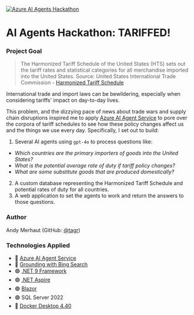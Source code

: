 [![Azure AI Agents Hackathon](https://img.shields.io/badge/Azure-AI--Agents--Hackathon-512BD4?style=for-the-badge&logo=microsoft)](https://microsoft.github.io/AI_Agents_Hackathon/)
# AI Agents Hackathon: TARIFFED!

### Project Goal
> The Harmonized Tariff Schedule of the United States (HTS) sets out the tariff rates and statistical categories for all merchandise imported into the United States. 
> Source: United States International Trade Commission - [Harmonized Tariff Schedule](https://hts.usitc.gov/)

International trade and import laws can be bewildering, especially when considering tariffs' impact on day-to-day lives.

This problem, and the dizzying pace of news about trade wars and supply chain disruptions inspired me to apply [Azure AI Agent Service](https://learn.microsoft.com/en-us/azure/ai-services/agents/) to pore over the corpora of tariff schedules to see how these policy changes affect us and the things we use every day. Specifically, I set out to build:

1. Several AI agents using `gpt-4o` to process questions like:
  * *Which countries are the primary importers of goods into the United States?*
  * *What is the potential average rate of duty if tariff policy changes?*
  * *What are some substitute goods that are produced domestically?*
2. A custom database representing the Harmonized Tariff Schedule and potential rates of duty for all countries.
3. A web application to set the agents to work and return the answers to those questions.

### Author
Andy Merhaut (GitHub: [@tagr](https://github.com/tagr))

### Technologies Applied
* 🤖 [Azure AI Agent Service](https://learn.microsoft.com/en-us/azure/ai-services/agents/overview)
* 👀 [Grounding with Bing Search](https://learn.microsoft.com/en-us/azure/ai-services/agents/how-to/tools/bing-grounding?tabs=python&pivots=overview)
* 🟣 [.NET 9 Framework](https://learn.microsoft.com/en-us/dotnet/core/whats-new/dotnet-9/overview)
* 🟣 [.NET Aspire](https://learn.microsoft.com/en-us/dotnet/aspire/get-started/aspire-overview)
* 🟣 [Blazor](https://dotnet.microsoft.com/en-us/apps/aspnet/web-apps/blazor)
* 🟣 SQL Server 2022
* 🐋 [Docker Desktop 4.40](https://docs.docker.com/desktop/release-notes/#4400)

